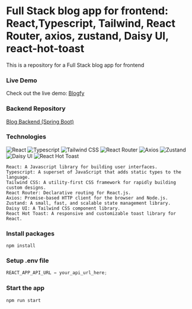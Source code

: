 # Full Stack blog app for frontend: React,Typescript, Tailwind, React Router, axios, zustand, Daisy UI, react-hot-toast

This is a repository for a Full Stack blog app for frontend

### Live Demo

Check out the live demo: [Blogfy](https://blog-frontend-one-hazel.vercel.app/)

### Backend Repository

[Blog Backend (Spring Boot)](https://github.com/Jun0613-spec/blog-backend-springboot)

### Technologies

![React](https://img.shields.io/badge/react-17.0.2-61DAFB?style=flat-square&logo=react&logoColor=white)
![Typescript](https://img.shields.io/badge/typescript-4.4.3-3178C6?style=flat-square&logo=typescript&logoColor=white)
![Tailwind CSS](https://img.shields.io/badge/tailwindcss-2.2.19-38B2AC?style=flat-square&logo=tailwind-css&logoColor=white)
![React Router](https://img.shields.io/badge/react_router-5.2.0-CA4245?style=flat-square&logo=react-router&logoColor=white)
![Axios](https://img.shields.io/badge/axios-0.21.4-1189CC?style=flat-square&logo=axios&logoColor=white)
![Zustand](https://img.shields.io/badge/zustand-3.6.0-FFEA00?style=flat-square&logo=zustand&logoColor=white)
![Daisy UI](https://img.shields.io/badge/daisy_ui-1.5.1-FF3E80?style=flat-square&logo=tailwind-css&logoColor=white)
![React Hot Toast](https://img.shields.io/badge/react_hot_toast-1.0.4-FF8000?style=flat-square&logo=react&logoColor=white)

```shell
React: A Javascript library for building user interfaces.
Typescript: A superset of JavaScript that adds static types to the language.
Tailwind CSS: A utility-first CSS framework for rapidly building custom designs.
React Router: Declarative routing for React.js.
Axios: Promise-based HTTP client for the browser and Node.js.
Zustand: A small, fast, and scalable state management library.
Daisy UI: A Tailwind CSS component library.
React Hot Toast: A responsive and customizable toast library for React.
```

### Install packages

```shell
npm install
```

### Setup .env file

```js
REACT_APP_API_URL = your_api_url_here;
```

### Start the app

```shell
npm run start
```
